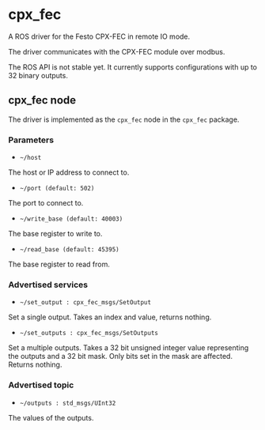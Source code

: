 # cpx_fec

A ROS driver for the Festo CPX-FEC in remote IO mode.

The driver communicates with the CPX-FEC module over modbus.

The ROS API is not stable yet.
It currently supports configurations with up to 32 binary outputs.

## cpx_fec node

The driver is implemented as the `cpx_fec` node in the `cpx_fec` package.

### Parameters

* `~/host`

 The host or IP address to connect to. 
 
* `~/port (default: 502)`

 The port to connect to.
 
* `~/write_base (default: 40003)`

 The base register to write to.
 
* `~/read_base (default: 45395)`

 The base register to read from.

### Advertised services

* `~/set_output : cpx_fec_msgs/SetOutput`

 Set a single output. Takes an index and value, returns nothing.
 
* `~/set_outputs : cpx_fec_msgs/SetOutputs`

 Set a multiple outputs.
 Takes a 32 bit unsigned integer value representing the outputs and a 32 bit mask.
 Only bits set in the mask are affected.
 Returns nothing.
 
### Advertised topic

* `~/outputs : std_msgs/UInt32`

 The values of the outputs.
